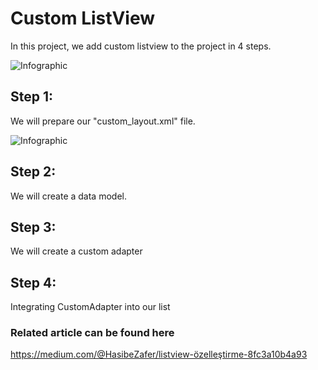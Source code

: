 # Custom ListView

In this project, we add custom listview to the project in 4 steps.

![Infographic](https://cdn-images-1.medium.com/max/1600/1*5aLWw2uXJOx6fp_0vMgmEg.jpeg)

## Step 1:
We will prepare our "custom_layout.xml" file. 

![Infographic](https://cdn-images-1.medium.com/max/1600/1*U94hadv9TSPE6-sqoWYThQ.png)

## Step 2:
We will create a data model.

## Step 3:
We will create a custom adapter

## Step 4:
Integrating CustomAdapter into our list

### Related article can be found here
https://medium.com/@HasibeZafer/listview-özelleştirme-8fc3a10b4a93

